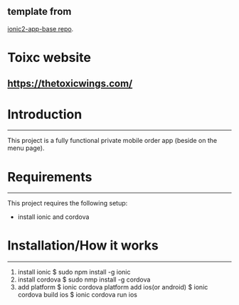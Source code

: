 
## template from
 [ionic2-app-base repo](https://github.com/ionic-team/ionic2-app-base).

# Toixc website 
https://thetoxicwings.com/
---------------------------------------------

# Introduction
-------------------------------
This project is a fully functional private mobile order app (beside on the menu page). 

# Requirements
-----------------------------------
This project requires the following setup:
* install ionic and cordova

# Installation/How it works
-----------------------------------------------------------
1) install ionic 
  $ sudo npm install -g ionic 
2) install cordova 
  $ sudo nmp install -g cordova 
3) add platform
  $ ionic cordova platform add ios(or android)
  $ ionic cordova build ios
  $ ionic cordova run ios




